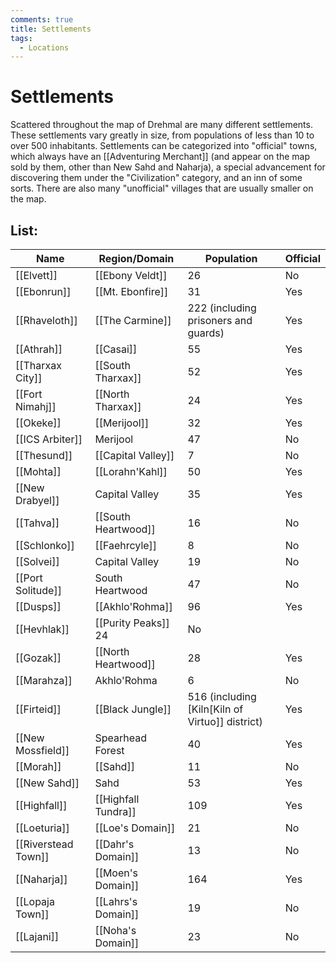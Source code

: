 ```yaml
---
comments: true
title: Settlements
tags:
  - Locations
---
```


# Settlements

Scattered throughout the map of Drehmal are many different settlements. These settlements vary greatly in size, from populations of less than 10 to over 500 inhabitants. Settlements can be categorized into "official" towns, which always have an [[Adventuring Merchant]] (and appear on the map sold by them, other than New Sahd and Naharja), a special advancement for discovering them under the "Civilization" category, and an inn of some sorts. There are also many "unofficial" villages that are usually smaller on the map.

## List:

| Name | Region/Domain | Population | Official |
|-|-|-|-|
| [[Elvett]] | [[Ebony Veldt]] | 26 | No |
| [[Ebonrun]] | [[Mt. Ebonfire]] | 31 | Yes |
| [[Rhaveloth]] | [[The Carmine]] | 222 (including prisoners and guards) | Yes | 
| [[Athrah]] | [[Casai]] | 55 | Yes |
| [[Tharxax City]] | [[South Tharxax]] | 52 | Yes |
| [[Fort Nimahj]] | [[North Tharxax]] | 24 | Yes
| [[Okeke]] | [[Merijool]] | 32 | Yes |
| [[ICS Arbiter]] | Merijool | 47 | No |
| [[Thesund]] | [[Capital Valley]] | 7 | No |
| [[Mohta]] | [[Lorahn'Kahl]] | 50 | Yes |
| [[New Drabyel]] | Capital Valley | 35 | Yes |
| [[Tahva]] | [[South Heartwood]] | 16 | No |
| [[Schlonko]] | [[Faehrcyle]] | 8 | No |
| [[Solvei]] | Capital Valley | 19 | No |
| [[Port Solitude]] | South Heartwood | 47 | No |
| [[Dusps]] | [[Akhlo'Rohma]] | 96 | Yes |
| [[Hevhlak]] | [[Purity Peaks]] 24 | No |
| [[Gozak]] | [[North Heartwood]] | 28 | Yes |
| [[Marahza]] | Akhlo'Rohma | 6 | No | [[Helmshire]] | [[Spearhead Forest]] | 11 | No |
| [[Firteid]] | [[Black Jungle]] | 516 (including [Kiln[Kiln of Virtuo]] district) | Yes |
| [[New Mossfield]] | Spearhead Forest | 40 | Yes
| [[Morah]] | [[Sahd]] | 11 | No |
| [[New Sahd]] | Sahd | 53 | Yes |
| [[Highfall]] | [[Highfall Tundra]] | 109 | Yes |
| [[Loeturia]] | [[Loe's Domain]] | 21 | No |
| [[Riverstead Town]] | [[Dahr's Domain]] | 13 | No |
| [[Naharja]] | [[Moen's Domain]] | 164 | Yes |
| [[Lopaja Town]] | [[Lahrs's Domain]] | 19 | No |
| [[Lajani]] | [[Noha's Domain]] | 23 | No |

